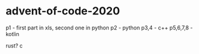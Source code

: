 # advent-of-code-2020

p1 - first part in xls, second one in python
p2 - python
p3,4 - c++
p5,6,7,8 - kotlin

rust?
c
